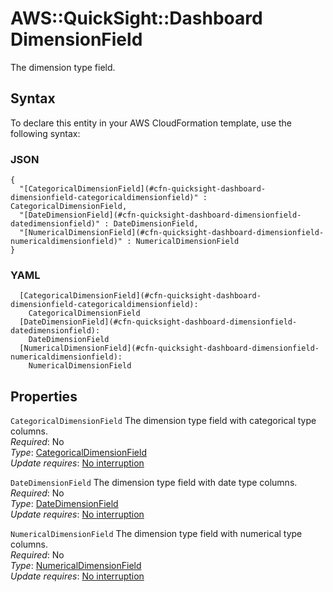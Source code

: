 # AWS::QuickSight::Dashboard DimensionField<a name="aws-properties-quicksight-dashboard-dimensionfield"></a>

The dimension type field\.

## Syntax<a name="aws-properties-quicksight-dashboard-dimensionfield-syntax"></a>

To declare this entity in your AWS CloudFormation template, use the following syntax:

### JSON<a name="aws-properties-quicksight-dashboard-dimensionfield-syntax.json"></a>

```
{
  "[CategoricalDimensionField](#cfn-quicksight-dashboard-dimensionfield-categoricaldimensionfield)" : CategoricalDimensionField,
  "[DateDimensionField](#cfn-quicksight-dashboard-dimensionfield-datedimensionfield)" : DateDimensionField,
  "[NumericalDimensionField](#cfn-quicksight-dashboard-dimensionfield-numericaldimensionfield)" : NumericalDimensionField
}
```

### YAML<a name="aws-properties-quicksight-dashboard-dimensionfield-syntax.yaml"></a>

```
  [CategoricalDimensionField](#cfn-quicksight-dashboard-dimensionfield-categoricaldimensionfield): 
    CategoricalDimensionField
  [DateDimensionField](#cfn-quicksight-dashboard-dimensionfield-datedimensionfield): 
    DateDimensionField
  [NumericalDimensionField](#cfn-quicksight-dashboard-dimensionfield-numericaldimensionfield): 
    NumericalDimensionField
```

## Properties<a name="aws-properties-quicksight-dashboard-dimensionfield-properties"></a>

`CategoricalDimensionField`  <a name="cfn-quicksight-dashboard-dimensionfield-categoricaldimensionfield"></a>
The dimension type field with categorical type columns\.  
*Required*: No  
*Type*: [CategoricalDimensionField](aws-properties-quicksight-dashboard-categoricaldimensionfield.md)  
*Update requires*: [No interruption](https://docs.aws.amazon.com/AWSCloudFormation/latest/UserGuide/using-cfn-updating-stacks-update-behaviors.html#update-no-interrupt)

`DateDimensionField`  <a name="cfn-quicksight-dashboard-dimensionfield-datedimensionfield"></a>
The dimension type field with date type columns\.  
*Required*: No  
*Type*: [DateDimensionField](aws-properties-quicksight-dashboard-datedimensionfield.md)  
*Update requires*: [No interruption](https://docs.aws.amazon.com/AWSCloudFormation/latest/UserGuide/using-cfn-updating-stacks-update-behaviors.html#update-no-interrupt)

`NumericalDimensionField`  <a name="cfn-quicksight-dashboard-dimensionfield-numericaldimensionfield"></a>
The dimension type field with numerical type columns\.  
*Required*: No  
*Type*: [NumericalDimensionField](aws-properties-quicksight-dashboard-numericaldimensionfield.md)  
*Update requires*: [No interruption](https://docs.aws.amazon.com/AWSCloudFormation/latest/UserGuide/using-cfn-updating-stacks-update-behaviors.html#update-no-interrupt)